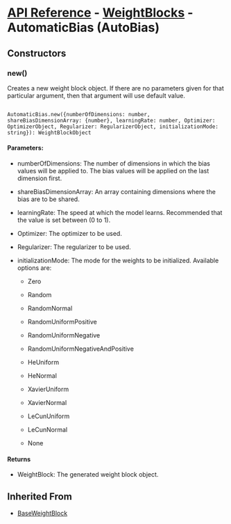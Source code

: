 # [API Reference](../../API.md) - [WeightBlocks](../WeightBlocks.md) - AutomaticBias (AutoBias)

## Constructors

### new()

Creates a new weight block object. If there are no parameters given for that particular argument, then that argument will use default value.

```

AutomaticBias.new({numberOfDimensions: number, shareBiasDimensionArray: {number}, learningRate: number, Optimizer: OptimizerObject, Regularizer: RegularizerObject, initializationMode: string}): WeightBlockObject

```

#### Parameters:

* numberOfDimensions: The number of dimensions in which the bias values will be applied to. The bias values will be applied on the last dimension first.

* shareBiasDimensionArray: An array containing dimensions where the bias are to be shared.

* learningRate: The speed at which the model learns. Recommended that the value is set between (0 to 1).

* Optimizer: The optimizer to be used.

* Regularizer: The regularizer to be used.

* initializationMode: The mode for the weights to be initialized. Available options are:

	* Zero

	* Random

	* RandomNormal

	* RandomUniformPositive

	* RandomUniformNegative

	* RandomUniformNegativeAndPositive

	* HeUniform

	* HeNormal

	* XavierUniform

	* XavierNormal

	* LeCunUniform

	* LeCunNormal
	
	* None

#### Returns

* WeightBlock: The generated weight block object.

## Inherited From

* [BaseWeightBlock](BaseWeightBlock.md)

